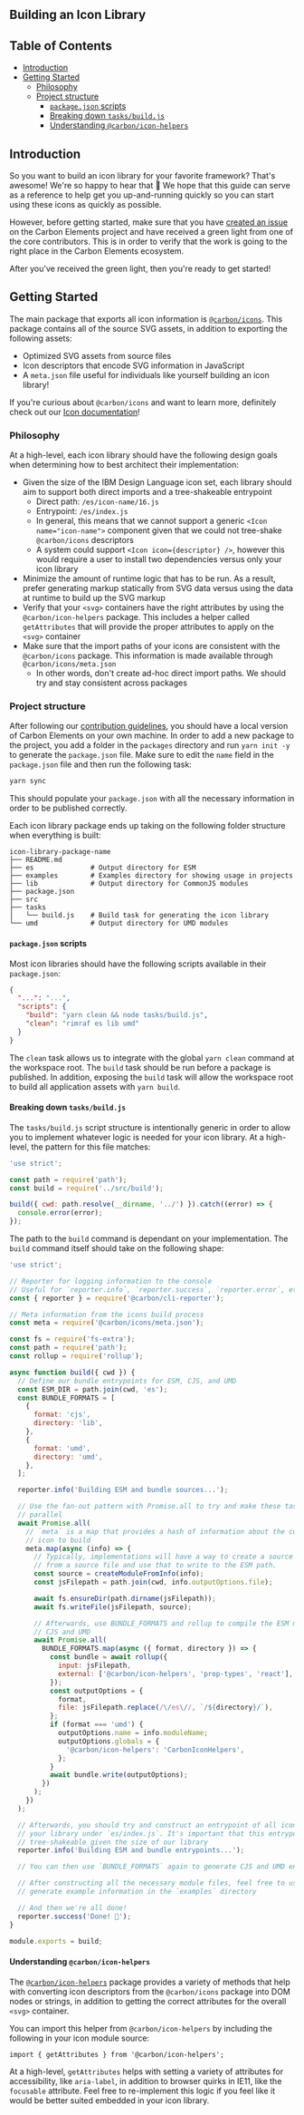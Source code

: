 ## Building an Icon Library

<!-- prettier-ignore-start -->
<!-- START doctoc generated TOC please keep comment here to allow auto update -->
<!-- DON'T EDIT THIS SECTION, INSTEAD RE-RUN doctoc TO UPDATE -->
## Table of Contents

- [Introduction](#introduction)
- [Getting Started](#getting-started)
  - [Philosophy](#philosophy)
  - [Project structure](#project-structure)
    - [`package.json` scripts](#packagejson-scripts)
    - [Breaking down `tasks/build.js`](#breaking-down-tasksbuildjs)
    - [Understanding `@carbon/icon-helpers`](#understanding-carbonicon-helpers)

<!-- END doctoc generated TOC please keep comment here to allow auto update -->
<!-- prettier-ignore-end -->

## Introduction

So you want to build an icon library for your favorite framework? That's
awesome! We're so happy to hear that 🎉 We hope that this guide can serve as a
reference to help get you up-and-running quickly so you can start using these
icons as quickly as possible.

However, before getting started, make sure that you have
[created an issue](https://github.com/IBM/carbon-elements/issues/new?labels=&template=feature_request.md)
on the Carbon Elements project and have received a green light from one of the
core contributors. This is in order to verify that the work is going to the
right place in the Carbon Elements ecosystem.

After you've received the green light, then you're ready to get started!

## Getting Started

The main package that exports all icon information is
[`@carbon/icons`](/packages/icons). This package contains all of the source SVG
assets, in addition to exporting the following assets:

- Optimized SVG assets from source files
- Icon descriptors that encode SVG information in JavaScript
- A `meta.json` file useful for individuals like yourself building an icon
  library!

If you're curious about `@carbon/icons` and want to learn more, definitely check
out our [Icon documentation](/docs/guides/icons.md)!

### Philosophy

At a high-level, each icon library should have the following design goals when
determining how to best architect their implementation:

- Given the size of the IBM Design Language icon set, each library should aim to
  support both direct imports and a tree-shakeable entrypoint
  - Direct path: `/es/icon-name/16.js`
  - Entrypoint: `/es/index.js`
  - In general, this means that we cannot support a generic
    `<Icon name="icon-name">` component given that we could not tree-shake
    `@carbon/icons` descriptors
  - A system could support `<Icon icon={descriptor} />`, however this would
    require a user to install two dependencies versus only your icon library
- Minimize the amount of runtime logic that has to be run. As a result, prefer
  generating markup statically from SVG data versus using the data at runtime to
  build up the SVG markup
- Verify that your `<svg>` containers have the right attributes by using the
  `@carbon/icon-helpers` package. This includes a helper called `getAttributes`
  that will provide the proper attributes to apply on the `<svg>` container
- Make sure that the import paths of your icons are consistent with the
  `@carbon/icons` package. This information is made available through
  `@carbon/icons/meta.json`
  - In other words, don't create ad-hoc direct import paths. We should try and
    stay consistent across packages

### Project structure

After following our [contribution guidelines](/.github/CONTRIBUTING.md), you
should have a local version of Carbon Elements on your own machine. In order to
add a new package to the project, you add a folder in the `packages` directory
and run `yarn init -y` to generate the `package.json` file. Make sure to edit
the `name` field in the `package.json` file and then run the following task:

```bash
yarn sync
```

This should populate your `package.json` with all the necessary information in
order to be published correctly.

Each icon library package ends up taking on the following folder structure when
everything is built:

```
icon-library-package-name
├── README.md
├── es              # Output directory for ESM
├── examples        # Examples directory for showing usage in projects
├── lib             # Output directory for CommonJS modules
├── package.json
├── src
├── tasks
│   └── build.js    # Build task for generating the icon library
└── umd             # Output directory for UMD modules
```

#### `package.json` scripts

Most icon libraries should have the following scripts available in their
`package.json`:

```json
{
  "...": "...",
  "scripts": {
    "build": "yarn clean && node tasks/build.js",
    "clean": "rimraf es lib umd"
  }
}
```

The `clean` task allows us to integrate with the global `yarn clean` command at
the workspace root. The `build` task should be run before a package is
published. In addition, exposing the `build` task will allow the workspace root
to build all application assets with `yarn build`.

#### Breaking down `tasks/build.js`

The `tasks/build.js` script structure is intentionally generic in order to allow
you to implement whatever logic is needed for your icon library. At a
high-level, the pattern for this file matches:

```js
'use strict';

const path = require('path');
const build = require('../src/build');

build({ cwd: path.resolve(__dirname, '../') }).catch((error) => {
  console.error(error);
});
```

The path to the `build` command is dependant on your implementation. The `build`
command itself should take on the following shape:

```js
'use strict';

// Reporter for logging information to the console
// Useful for `reporter.info`, `reporter.success`, `reporter.error`, etc.
const { reporter } = require('@carbon/cli-reporter');

// Meta information from the icons build process
const meta = require('@carbon/icons/meta.json');

const fs = require('fs-extra');
const path = require('path');
const rollup = require('rollup');

async function build({ cwd }) {
  // Define our bundle entrypoints for ESM, CJS, and UMD
  const ESM_DIR = path.join(cwd, 'es');
  const BUNDLE_FORMATS = [
    {
      format: 'cjs',
      directory: 'lib',
    },
    {
      format: 'umd',
      directory: 'umd',
    },
  ];

  reporter.info('Building ESM and bundle sources...');

  // Use the fan-out pattern with Promise.all to try and make these tasks run in
  // parallel
  await Promise.all(
    // `meta` is a map that provides a hash of information about the current
    // icon to build
    meta.map(async (info) => {
      // Typically, implementations will have a way to create a source module
      // from a source file and use that to write to the ESM path.
      const source = createModuleFromInfo(info);
      const jsFilepath = path.join(cwd, info.outputOptions.file);

      await fs.ensureDir(path.dirname(jsFilepath));
      await fs.writeFile(jsFilepath, source);

      // Afterwards, use BUNDLE_FORMATS and rollup to compile the ESM module to
      // CJS and UMD
      await Promise.all(
        BUNDLE_FORMATS.map(async ({ format, directory }) => {
          const bundle = await rollup({
            input: jsFilepath,
            external: ['@carbon/icon-helpers', 'prop-types', 'react'],
          });
          const outputOptions = {
            format,
            file: jsFilepath.replace(/\/es\//, `/${directory}/`),
          };
          if (format === 'umd') {
            outputOptions.name = info.moduleName;
            outputOptions.globals = {
              '@carbon/icon-helpers': 'CarbonIconHelpers',
            };
          }
          await bundle.write(outputOptions);
        })
      );
    })
  );

  // Afterwards, you should try and construct an entrypoint of all icons for
  // your library under `es/index.js`. It's important that this entrypoint is
  // tree-shakeable given the size of our library
  reporter.info('Building ESM and bundle entrypoints...');

  // You can then use `BUNDLE_FORMATS` again to generate CJS and UMD entrypoints

  // After constructing all the necessary module files, feel free to use this to
  // generate example information in the `examples` directory

  // And then we're all done!
  reporter.success('Done! 🎉');
}

module.exports = build;
```

#### Understanding `@carbon/icon-helpers`

The [`@carbon/icon-helpers`](/packages/icon-helpers) package provides a variety
of methods that help with converting icon descriptors from the `@carbon/icons`
package into DOM nodes or strings, in addition to getting the correct attributes
for the overall `<svg>` container.

You can import this helper from `@carbon/icon-helpers` by including the
following in your icon module source:

```
import { getAttributes } from '@carbon/icon-helpers';
```

At a high-level, `getAttributes` helps with setting a variety of attributes for
accessibility, like `aria-label`, in addition to browser quirks in IE11, like
the `focusable` attribute. Feel free to re-implement this logic if you feel like
it would be better suited embedded in your icon library.
